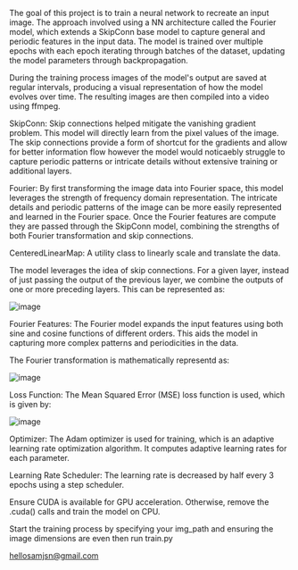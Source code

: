 
The goal of this project is to train a neural network to recreate an input image. The approach involved using a NN architecture called the Fourier model, which extends a SkipConn base model to capture general and periodic features in the input data. The model is trained over multiple epochs with each epoch iterating through batches of the dataset, updating the model parameters through backpropagation.

During the training process images of the model's output are saved at regular intervals, producing a visual representation of how the model evolves over time. The resulting images are then compiled into a video using ffmpeg.

SkipConn: Skip connections helped mitigate the vanishing gradient problem. This model will directly learn from the pixel values of the image. The skip connections provide a form of shortcut for the gradients and allow for better information flow however the model would noticaebly struggle to capture periodic patterns or intricate details without extensive training or additional layers.

Fourier: By first transforming the image data into Fourier space, this model leverages the strength of frequency domain representation. The intricate details and periodic patterns of the image can be more easily represented and learned in the Fourier space. Once the Fourier features are compute they are passed through the SkipConn model, combining the strengths of both Fourier transformation and skip connections.

CenteredLinearMap: A utility class to linearly scale and translate the data.

The model leverages the idea of skip connections. For a given layer, instead of just passing the output of the previous layer, we combine the outputs of one or more preceding layers. 
This can be represented as:

![image](https://github.com/samjsnn/Image-Training-Neural-Network/assets/106383967/fc7a2ecd-e0a8-4e4d-ba8a-b067d48d74f9)

Fourier Features: The Fourier model expands the input features using both sine and cosine functions of different orders. This aids the model in capturing more complex patterns and periodicities in the data. 

The Fourier transformation is mathematically representd as:

![image](https://github.com/samjsnn/Image-Training-Neural-Network/assets/106383967/ce4ca45a-8ca0-47d7-ad60-8e49a67b402c)


Loss Function: The Mean Squared Error (MSE) loss function is used, which is given by:

![image](https://github.com/samjsnn/Image-Training-Neural-Network/assets/106383967/533e2777-164e-4a3b-a236-7f8a80caed48)


Optimizer: The Adam optimizer is used for training, which is an adaptive learning rate optimization algorithm. It computes adaptive learning rates for each parameter.

Learning Rate Scheduler: The learning rate is decreased by half every 3 epochs using a step scheduler.


Ensure CUDA is available for GPU acceleration. Otherwise, remove the .cuda() calls and train the model on CPU.

Start the training process by specifying your img_path and ensuring the image dimensions are even then run train.py

hellosamjsn@gmail.com
